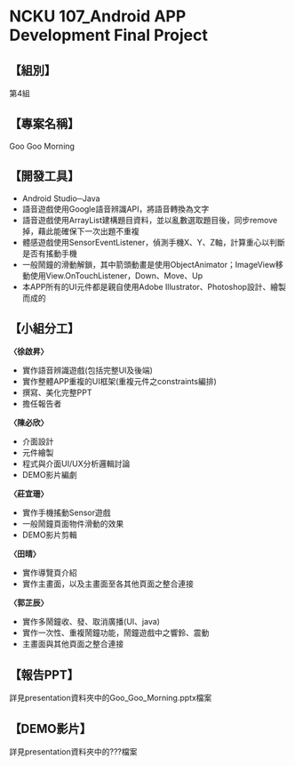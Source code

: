 ﻿# NCKU 107_Android APP Development Final Project

## 【組別】
第4組

## 【專案名稱】
Goo Goo Morning

## 【開發工具】
* Android Studio─Java
* 語音遊戲使用Google語音辨識API，將語音轉換為文字
* 語音遊戲使用ArrayList建構題目資料，並以亂數選取題目後，同步remove掉，藉此能確保下一次出題不重複
* 體感遊戲使用SensorEventListener，偵測手機X、Y、Z軸，計算重心以判斷是否有搖動手機
* 一般鬧鐘的滑動解鎖，其中箭頭動畫是使用ObjectAnimator；ImageView移動使用View.OnTouchListener，Down、Move、Up
* 本APP所有的UI元件都是親自使用Adobe Illustrator、Photoshop設計、繪製而成的

## 【小組分工】
**〈徐啟昇〉**
* 實作語音辨識遊戲(包括完整UI及後端)
* 實作整體APP重複的UI框架(重複元件之constraints編排)
* 撰寫、美化完整PPT
* 擔任報告者

**〈陳必欣〉**
* 介面設計
* 元件繪製
* 程式與介面UI/UX分析邏輯討論
* DEMO影片編劇

**〈莊宜珊〉**
* 實作手機搖動Sensor遊戲
* 一般鬧鐘頁面物件滑動的效果
* DEMO影片剪輯

**〈田晴〉**
* 實作導覽頁介紹
* 實作主畫面，以及主畫面至各其他頁面之整合連接 

**〈郭芷辰〉**
* 實作多鬧鐘收、發、取消廣播(UI、java)
* 實作一次性、重複鬧鐘功能，鬧鐘遊戲中之響鈴、震動
* 主畫面與其他頁面之整合連接

## 【報告PPT】
詳見presentation資料夾中的Goo_Goo_Morning.pptx檔案

## 【DEMO影片】
詳見presentation資料夾中的???檔案

